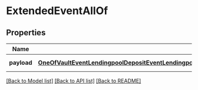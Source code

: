 # ExtendedEventAllOf

## Properties
Name | Type | Description | Notes
------------ | ------------- | ------------- | -------------
**payload** | [**OneOfVaultEventLendingpoolDepositEventLendingpoolWithdrawEventLendingpoolRepayEventLendingpoolLiquidationCallEventLendingpoolFlashLoanEventMedianEvent**](OneOfVaultEventLendingpoolDepositEventLendingpoolWithdrawEventLendingpoolRepayEventLendingpoolLiquidationCallEventLendingpoolFlashLoanEventMedianEvent.md) | The event payload. | 

[[Back to Model list]](../README.md#documentation-for-models) [[Back to API list]](../README.md#documentation-for-api-endpoints) [[Back to README]](../README.md)


